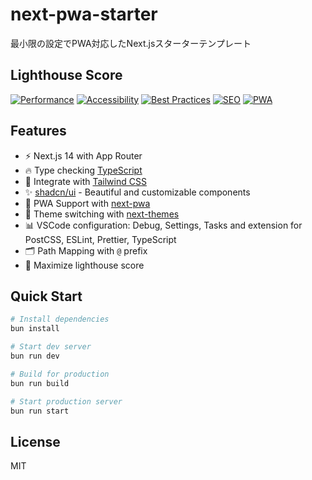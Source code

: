 # next-pwa-starter

最小限の設定でPWA対応したNext.jsスターターテンプレート

## Lighthouse Score

[![Performance](https://img.shields.io/github/actions/workflow/status/ebiyy/next-pwa-starter/lighthouse.yml?label=Performance&logo=lighthouse&style=for-the-badge&color=success)](https://github.com/ebiyy/next-pwa-starter/actions/workflows/lighthouse.yml)
[![Accessibility](https://img.shields.io/github/actions/workflow/status/ebiyy/next-pwa-starter/lighthouse.yml?label=Accessibility&logo=lighthouse&style=for-the-badge&color=success)](https://github.com/ebiyy/next-pwa-starter/actions/workflows/lighthouse.yml)
[![Best Practices](https://img.shields.io/github/actions/workflow/status/ebiyy/next-pwa-starter/lighthouse.yml?label=Best%20Practices&logo=lighthouse&style=for-the-badge&color=success)](https://github.com/ebiyy/next-pwa-starter/actions/workflows/lighthouse.yml)
[![SEO](https://img.shields.io/github/actions/workflow/status/ebiyy/next-pwa-starter/lighthouse.yml?label=SEO&logo=lighthouse&style=for-the-badge&color=success)](https://github.com/ebiyy/next-pwa-starter/actions/workflows/lighthouse.yml)
[![PWA](https://img.shields.io/github/actions/workflow/status/ebiyy/next-pwa-starter/lighthouse.yml?label=PWA&logo=pwa&style=for-the-badge&color=success)](https://github.com/ebiyy/next-pwa-starter/actions/workflows/lighthouse.yml)

## Features

- ⚡️ Next.js 14 with App Router
- 🔥 Type checking [TypeScript](https://www.typescriptlang.org)
- 💎 Integrate with [Tailwind CSS](https://tailwindcss.com)
- ✨ [shadcn/ui](https://ui.shadcn.com/) - Beautiful and customizable components
- 📱 PWA Support with [next-pwa](https://github.com/shadowwalker/next-pwa)
- 🎨 Theme switching with [next-themes](https://github.com/pacocoursey/next-themes)
- 📊 VSCode configuration: Debug, Settings, Tasks and extension for PostCSS, ESLint, Prettier, TypeScript
- 🗂 Path Mapping with `@` prefix
- 💯 Maximize lighthouse score

## Quick Start

```bash
# Install dependencies
bun install

# Start dev server
bun run dev

# Build for production
bun run build

# Start production server
bun run start
```

## License

MIT

